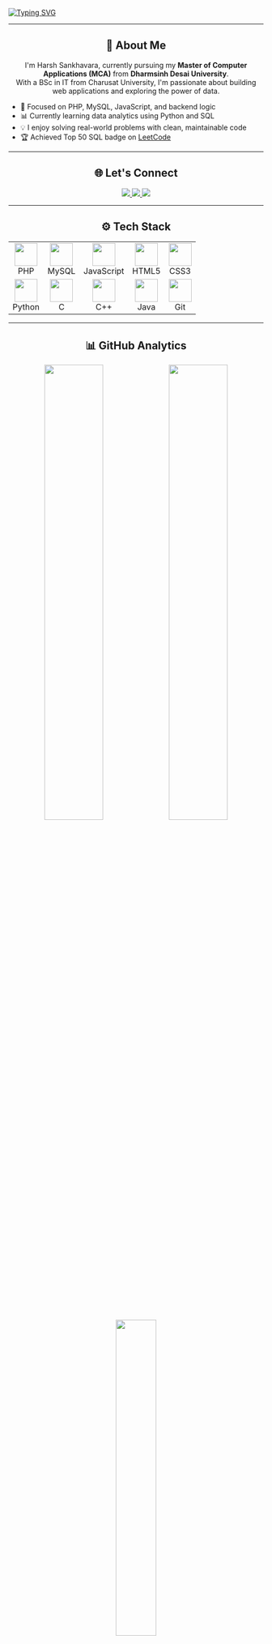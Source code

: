 <!-- ✨ Typing Header -->
[![Typing SVG](https://readme-typing-svg.demolab.com?font=Pacifico&size=85&pause=1000&color=00C6D7&center=true&vCenter=true&width=1500&height=100&lines=Welcome+to+My+GitHub;I'm+Harsh+Sankhavara)](https://git.io/typing-svg)

---

<h2 align="center">👋 About Me</h2>

<p align="center">
I'm Harsh Sankhavara, currently pursuing my <strong>Master of Computer Applications (MCA)</strong> from <strong>Dharmsinh Desai University</strong>.<br>
With a BSc in IT from Charusat University, I'm passionate about building web applications and exploring the power of data.
</p>

- 🎯 Focused on PHP, MySQL, JavaScript, and backend logic  
- 📊 Currently learning data analytics using Python and SQL  
- 💡 I enjoy solving real-world problems with clean, maintainable code  
- 🏆 Achieved Top 50 SQL badge on [LeetCode](https://leetcode.com/u/Harsh_953/)  

---

<h2 align="center">🌐 Let's Connect</h2>

<p align="center">
  <a href="https://linkedin.com/in/harshsankhavara953" target="_blank">
    <img src="https://img.shields.io/badge/LinkedIn-%230A66C2?style=for-the-badge&logo=linkedin&logoColor=white"/>
  </a>
  <a href="mailto:harshsankhavara953@gmail.com" target="_blank">
    <img src="https://img.shields.io/badge/Gmail-%23D14836?style=for-the-badge&logo=gmail&logoColor=white"/>
  </a>
  <a href="https://leetcode.com/u/Harsh_953/" target="_blank">
    <img src="https://img.shields.io/badge/LeetCode-%23FFA116?style=for-the-badge&logo=leetcode&logoColor=black"/>
  </a>
</p>

---

<h2 align="center">⚙️ Tech Stack</h2>

<table align="center" style="text-align: center;">
  <tr>
    <td><img src="https://skillicons.dev/icons?i=php" width="45" /><br>PHP</td>
    <td><img src="https://skillicons.dev/icons?i=mysql" width="45" /><br>MySQL</td>
    <td><img src="https://skillicons.dev/icons?i=js" width="45" /><br>JavaScript</td>
    <td><img src="https://skillicons.dev/icons?i=html" width="45" /><br>HTML5</td>
    <td><img src="https://skillicons.dev/icons?i=css" width="45" /><br>CSS3</td>
  </tr>
  <tr>
    <td><img src="https://skillicons.dev/icons?i=python" width="45" /><br>Python</td>
    <td><img src="https://skillicons.dev/icons?i=c" width="45" /><br>C</td>
    <td><img src="https://skillicons.dev/icons?i=cpp" width="45" /><br>C++</td>
    <td><img src="https://skillicons.dev/icons?i=java" width="45" /><br>Java</td>
    <td><img src="https://skillicons.dev/icons?i=git" width="45" /><br>Git</td>
  </tr>
</table>

---

<h2 align="center">📊 GitHub Analytics</h2>

<p align="center">
  <img src="https://github-readme-stats.vercel.app/api?username=Harshsankhavara-953&show_icons=true&theme=github_dark&hide_border=true" width="48%" />
  <img src="https://github-readme-streak-stats.herokuapp.com/?user=Harshsankhavara-953&theme=github-dark&hide_border=true" width="48%" />
</p>

<p align="center">
  <img src="https://github-readme-stats.vercel.app/api/top-langs/?username=Harshsankhavara-953&layout=compact&theme=github_dark&hide_border=true" width="40%" />
</p>

---

<h2 align="center">📈 Profile Visitors</h2>

<p align="center">
  <img src="https://komarev.com/ghpvc/?username=Harshsankhavara-953&color=blueviolet&label=Profile+Views&style=flat-square" />
</p>

---


<p align="center">Thank you for visiting my profile 🙏</p>
